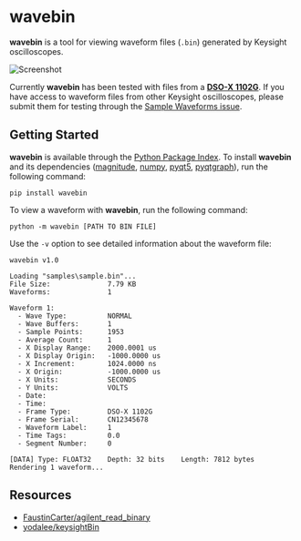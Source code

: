 # wavebin

**wavebin** is a tool for viewing waveform files (``.bin``) generated by Keysight oscilloscopes.

![Screenshot](https://github.com/sam210723/wavebin/raw/master/screenshot.png)

Currently **wavebin** has been tested with files from a [**DSO-X 1102G**](https://www.keysight.com/en/pdx-2766207-pn-DSOX1102G/oscilloscope-70-100-mhz-2-analog-channels). If you have access to waveform files from other Keysight oscilloscopes, please submit them for testing through the [Sample Waveforms issue](https://github.com/sam210723/wavebin/issues/1).

## Getting Started

**wavebin** is available through the [Python Package Index](https://pypi.org/project/wavebin/). To install **wavebin** and its dependencies ([magnitude](https://pypi.org/project/magnitude/), [numpy](https://numpy.org/), [pyqt5](https://pypi.org/project/PyQt5/), [pyqtgraph](http://www.pyqtgraph.org/)), run the following command:

```
pip install wavebin
```

To view a waveform with **wavebin**, run the following command:

```
python -m wavebin [PATH TO BIN FILE]
```

Use the ``-v`` option to see detailed information about the waveform file:

```
wavebin v1.0

Loading "samples\sample.bin"...
File Size:              7.79 KB
Waveforms:              1

Waveform 1:
  - Wave Type:          NORMAL
  - Wave Buffers:       1
  - Sample Points:      1953
  - Average Count:      1
  - X Display Range:    2000.0001 us
  - X Display Origin:   -1000.0000 us
  - X Increment:        1024.0000 ns
  - X Origin:           -1000.0000 us
  - X Units:            SECONDS
  - Y Units:            VOLTS
  - Date:
  - Time:
  - Frame Type:         DSO-X 1102G
  - Frame Serial:       CN12345678
  - Waveform Label:     1
  - Time Tags:          0.0
  - Segment Number:     0

[DATA] Type: FLOAT32    Depth: 32 bits    Length: 7812 bytes
Rendering 1 waveform...
```

## Resources

- [FaustinCarter/agilent_read_binary](https://github.com/FaustinCarter/agilent_read_binary)
- [yodalee/keysightBin](https://github.com/yodalee/keysightBin/)
